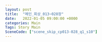 ```yaml
---
layout: post
title:  "메인_회상_013~028장"
date:   2022-01-05 09:00:00 +0000
categories: Main
Tags: Story Main
SceneCode: ["scene_skip_cp013-028_q1_s10"]
---
```

